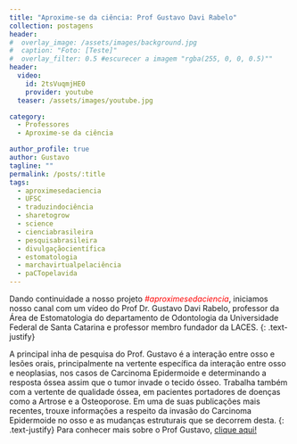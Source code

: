 ```yaml
---
title: "Aproxime-se da ciência: Prof Gustavo Davi Rabelo"
collection: postagens
header:
#  overlay_image: /assets/images/background.jpg
#  caption: "Foto: [Teste]"
#  overlay_filter: 0.5 #escurecer a imagem "rgba(255, 0, 0, 0.5)""
header:
  video:
    id: 2tsVuqmjHE0
    provider: youtube
  teaser: /assets/images/youtube.jpg

category:
  - Professores
  - Aproxime-se da ciência

author_profile: true
author: Gustavo
tagline: ""
permalink: /posts/:title
tags:
  - aproximesedaciencia
  - UFSC
  - traduzindociência
  - sharetogrow
  - science
  - cienciabrasileira
  - pesquisabrasileira
  - divulgaçãocientífica
  - estomatologia
  - marchavirtualpelaciência
  - paCTopelavida
---
```

Dando continuidade a nosso projeto <span style="color:red"> *#aproximesedaciencia*</span>, iniciamos nosso canal com um vídeo do Prof Dr. Gustavo Davi Rabelo, professor da Área de Estomatologia do departamento de Odontologia da Universidade Federal de Santa Catarina e professor membro fundador da LACES.
{: .text-justify}

A principal inha de pesquisa do Prof. Gustavo é a interação entre osso e lesões orais, principalmente na vertente específica da interação entre osso e neoplasias, nos casos de Carcinoma Epidermoide e determinando a resposta óssea assim que o tumor invade o tecido ósseo. Trabalha também com a vertente de qualidade óssea, em pacientes portadores de doenças como a Artrose e a Osteoporose.
Em uma de suas publicações mais recentes, trouxe informações a respeito da invasão do Carcinoma Epidermoide no osso e as mudanças estruturais que se decorrem desta.
{: .text-justify}
Para conhecer mais sobre o Prof Gustavo, <a href="/laces/equipe/gustavo">clique aqui!</a>
